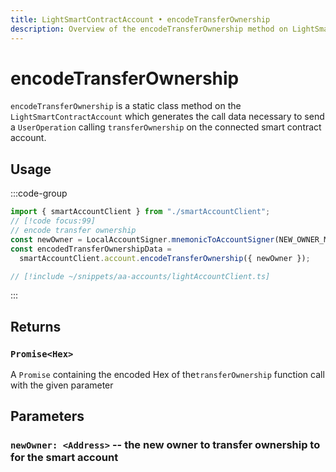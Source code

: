 ```yaml
---
title: LightSmartContractAccount • encodeTransferOwnership
description: Overview of the encodeTransferOwnership method on LightSmartContractAccount
---
```


# encodeTransferOwnership

`encodeTransferOwnership` is a static class method on the `LightSmartContractAccount` which generates the call data necessary to send a `UserOperation` calling `transferOwnership` on the connected smart contract account.

## Usage

:::code-group

```ts [example.ts]
import { smartAccountClient } from "./smartAccountClient";
// [!code focus:99]
// encode transfer ownership
const newOwner = LocalAccountSigner.mnemonicToAccountSigner(NEW_OWNER_MNEMONIC);
const encodedTransferOwnershipData =
  smartAccountClient.account.encodeTransferOwnership({ newOwner });
```

```ts [smartAccountClient.ts]
// [!include ~/snippets/aa-accounts/lightAccountClient.ts]
```

:::

## Returns

### `Promise<Hex>`

A `Promise` containing the encoded Hex of the`transferOwnership` function call with the given parameter

## Parameters

### `newOwner: <Address>` -- the new owner to transfer ownership to for the smart account
